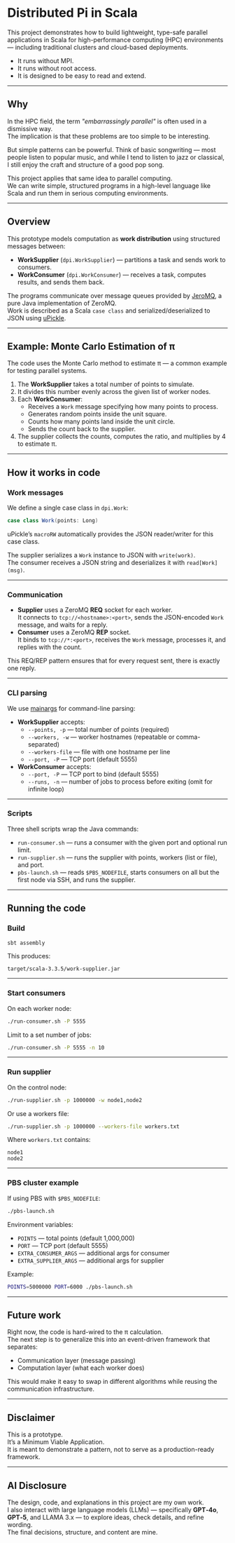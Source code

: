 # Distributed Pi in Scala

This project demonstrates how to build lightweight, type-safe parallel applications in Scala for high-performance computing (HPC) environments — including traditional clusters and cloud-based deployments.

- It runs without MPI.  
- It runs without root access.  
- It is designed to be easy to read and extend.

---

## Why

In the HPC field, the term *"embarrassingly parallel"* is often used in a dismissive way.  
The implication is that these problems are too simple to be interesting.

But simple patterns can be powerful.
Think of basic songwriting — most people listen to popular music, and while I tend to listen to jazz or classical, I still enjoy the craft and structure of a good pop song.

This project applies that same idea to parallel computing.  
We can write simple, structured programs in a high-level language like Scala and run them in serious computing environments.

---

## Overview

This prototype models computation as **work distribution** using structured messages between:

- **WorkSupplier** (`dpi.WorkSupplier`) — partitions a task and sends work to consumers.
- **WorkConsumer** (`dpi.WorkConsumer`) — receives a task, computes results, and sends them back.

The programs communicate over message queues provided by [JeroMQ](https://github.com/zeromq/jeromq), a pure Java implementation of ZeroMQ.  
Work is described as a Scala `case class` and serialized/deserialized to JSON using [uPickle](https://github.com/com-lihaoyi/upickle).

---

## Example: Monte Carlo Estimation of π

The code uses the Monte Carlo method to estimate π — a common example for testing parallel systems.

1. The **WorkSupplier** takes a total number of points to simulate.
2. It divides this number evenly across the given list of worker nodes.
3. Each **WorkConsumer**:
   - Receives a `Work` message specifying how many points to process.
   - Generates random points inside the unit square.
   - Counts how many points land inside the unit circle.
   - Sends the count back to the supplier.
4. The supplier collects the counts, computes the ratio, and multiplies by 4 to estimate π.

---

## How it works in code

### Work messages

We define a single case class in `dpi.Work`:

```scala
case class Work(points: Long)
```

uPickle’s `macroRW` automatically provides the JSON reader/writer for this case class.

The supplier serializes a `Work` instance to JSON with `write(work)`.  
The consumer receives a JSON string and deserializes it with `read[Work](msg)`.

---

### Communication

- **Supplier** uses a ZeroMQ **REQ** socket for each worker.  
  It connects to `tcp://<hostname>:<port>`, sends the JSON-encoded `Work` message, and waits for a reply.
- **Consumer** uses a ZeroMQ **REP** socket.  
  It binds to `tcp://*:<port>`, receives the `Work` message, processes it, and replies with the count.

This REQ/REP pattern ensures that for every request sent, there is exactly one reply.

---

### CLI parsing

We use [mainargs](https://github.com/com-lihaoyi/mainargs) for command-line parsing:

- **WorkSupplier** accepts:
  - `--points, -p` — total number of points (required)
  - `--workers, -w` — worker hostnames (repeatable or comma-separated)
  - `--workers-file` — file with one hostname per line
  - `--port, -P` — TCP port (default 5555)
- **WorkConsumer** accepts:
  - `--port, -P` — TCP port to bind (default 5555)
  - `--runs, -n` — number of jobs to process before exiting (omit for infinite loop)

---

### Scripts

Three shell scripts wrap the Java commands:

- `run-consumer.sh` — runs a consumer with the given port and optional run limit.
- `run-supplier.sh` — runs the supplier with points, workers (list or file), and port.
- `pbs-launch.sh` — reads `$PBS_NODEFILE`, starts consumers on all but the first node via SSH, and runs the supplier.

---

## Running the code

### Build

```bash
sbt assembly
```

This produces:

```
target/scala-3.3.5/work-supplier.jar
```

---

### Start consumers

On each worker node:

```bash
./run-consumer.sh -P 5555
```

Limit to a set number of jobs:

```bash
./run-consumer.sh -P 5555 -n 10
```

---

### Run supplier

On the control node:

```bash
./run-supplier.sh -p 1000000 -w node1,node2
```

Or use a workers file:

```bash
./run-supplier.sh -p 1000000 --workers-file workers.txt
```

Where `workers.txt` contains:

```
node1
node2
```

---

### PBS cluster example

If using PBS with `$PBS_NODEFILE`:

```bash
./pbs-launch.sh
```

Environment variables:
- `POINTS` — total points (default 1,000,000)
- `PORT` — TCP port (default 5555)
- `EXTRA_CONSUMER_ARGS` — additional args for consumer
- `EXTRA_SUPPLIER_ARGS` — additional args for supplier

Example:

```bash
POINTS=5000000 PORT=6000 ./pbs-launch.sh
```

---

## Future work

Right now, the code is hard-wired to the π calculation.  
The next step is to generalize this into an event-driven framework that separates:

- Communication layer (message passing)
- Computation layer (what each worker does)

This would make it easy to swap in different algorithms while reusing the communication infrastructure.

---

## Disclaimer

This is a prototype.  
It’s a Minimum Viable Application.  
It is meant to demonstrate a pattern, not to serve as a production-ready framework.

---

## AI Disclosure

The design, code, and explanations in this project are my own work.  
I also interact with large language models (LLMs) — specifically **GPT‑4o**, **GPT‑5**, and LLAMA 3.x — to explore ideas, check details, and refine wording.  
The final decisions, structure, and content are mine.
